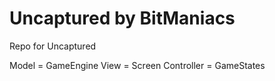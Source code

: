 Uncaptured by BitManiacs
====================

Repo for Uncaptured

Model = GameEngine
View = Screen
Controller = GameStates
